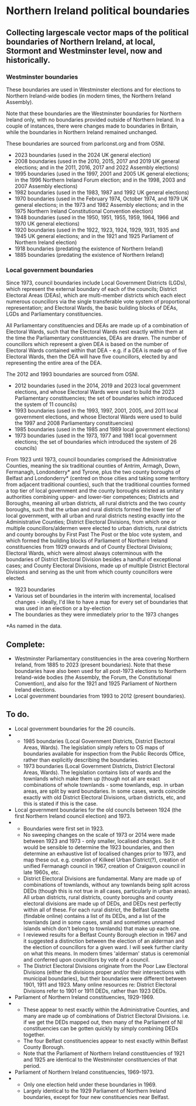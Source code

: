 # Northern Ireland political boundaries
## Collecting largescale vector maps of the political boundaries of Northern Ireland, at local, Stormont and Westminster level, now and historically.
### Westminster boundaries
These boundaries are used in Westminster elections and for elections to Northern Ireland-wide bodies (in modern times, the Northern Ireland Assembly).

Note that these boundaries are the Westminster boundaries for Northern Ireland only, with no boundaries provided outside of Northern Ireland. In a couple of instances, there were changes made to boundaries in Britain, while the boundaries in Northern Ireland remained unchanged.

These boundaries are sourced from parlconst.org and from OSNI.

- 2023 boundaries (used in the 2024 UK general election)
- 2008 boundaries (used in the 2010, 2015, 2017 and 2019 UK general elections; and in the 2011, 2016, 2017 and 2022 Assembly elections)
- 1995 boundaries (used in the 1997, 2001 and 2005 UK general elections; in the 1996 Northern Ireland Forum election; and in the 1998, 2003 and 2007 Assembly elections)
- 1982 boundaries (used in the 1983, 1987 and 1992 UK general elections)
- 1970 boundaries (used in the February 1974, October 1974, and 1979 UK general elections; in the 1973 and 1982 Assembly elections; and in the 1975 Northern Ireland Constitutional Convention election)
- 1948 boundaries (used in the 1950, 1951, 1955, 1959, 1964, 1966 and 1970 UK general elections)
- 1920 boundaries (used in the 1922, 1923, 1924, 1929, 1931, 1935 and 1945 UK general elections; and in the 1921 and 1925 Parliament of Northern Ireland election)
- 1918 boundaries (predating the existence of Northern Ireland)
- 1885 boundaries (predating the existence of Northern Ireland)

### Local government boundaries
Since 1973, council boundaries include Local Government Districts (LGDs), which represent the external boundary of each of the councils; District Electoral Areas (DEAs), which are multi-member districts which each elect numerous councillors via the single transferable vote system of proportional representation; and Electoral Wards, the basic building blocks of DEAs, LGDs and Parliamentary constituencies. 

All Parliamentary constituencies and DEAs are made up of a combination of Electoral Wards, such that the Electoral Wards nest exactly within them at the time the Parliamentary constituencies, DEAs are drawn. The number of councillors which represent a given DEA is based on the number of Electoral Wards contained within that DEA - e.g. if a DEA is made up of five Electoral Wards, then the DEA will have five councillors, elected by and representing the entire area of the DEA.

The 2012 and 1993 boundaries are sourced from OSNI.

- 2012 boundaries (used in the 2014, 2019 and 2023 local government elections, and whose Electoral Wards were used to build the 2023 Parliamentary constituencies; the set of boundaries which introduced the system of 11 councils)
- 1993 boundaries (used in the 1993, 1997, 2001, 2005, and 2011 local government elections, and whose Electoral Wards were used to build the 1997 and 2008 Parliamentary constituencies)
- 1985 boundaries (used in the 1985 and 1989 local government elections)
- 1973 boundaries (used in the 1973, 1977 and 1981 local government elections; the set of boundaries which introduced the system of 26 councils)

From 1923 until 1973, council boundaries comprised the Administrative Counties, meaning the six traditional counties of Antrim, Armagh, Down, Fermanagh, Londonderry* and Tyrone, plus the two county boroughs of Belfast and Londonderry* (centred on those cities and taking some territory from adjacent traditional counties), such that the traditional counties formed a top tier of local government and the county boroughs existed as unitary authorities combining upper- and lower-tier competences; Districts and Boroughs, meaning all urban districts, all rural districts and the two county boroughs, such that the urban and rural districts formed the lower tier of local government, with all urban and rural districts nesting exactly into the Administrative Counties; District Electoral Divisions, from which one or multiple councillors/aldermen were elected to urban districts, rural districts and county boroughs by First Past The Post or the bloc vote system, and which formed the building blocks of Parliament of Northern Ireland constituencies from 1929 onwards and of County Electoral Divisions; Electoral Wards, which were almost always coterminous with the boundaries of District Electoral Division besides a handful of exceptional cases; and County Electoral Divisions, made up of multiple District Electoral Divisions and serving as the unit from which county councillors were elected.

- 1923 boundaries
- Various set of boundaries in the interim with incremental, localised changes - ideally, I'd like to have a map for every set of boundaries that was used in an election or a by-election
- The boundaries as they were immediately prior to the 1973 changes

*As named in the data.

## Complete:
- Westminster Parliamentary constituencies in the area covering Northern Ireland, from 1885 to 2023 (present boundaries). Note that these boundaries have also been used for all post-1973 elections to Northern Ireland-wide bodies (the Assembly, the Forum, the Constitutional Convention), and also for the 1921 and 1925 Parliament of Northern Ireland elections.
- Local government boundaries from 1993 to 2012 (present boundaries).

## To do.
- Local government boundaries for the 26 councils.
- - 1985 boundaries (Local Government Districts, District Electoral Areas, Wards). The legislation simply refers to OS maps of boundaries available for inspection from the Public Records Office, rather than explicitly describing the boundaries.
  - 1973 boundaries (Local Government Districts, District Electoral Areas, Wards). The legislation contains lists of wards and the townlands which make them up (though not all are exact combinations of whole townlands - some townlands, esp. in urban areas, are split by ward boundaries. In some cases, wards coincide exactly with old District Electoral Divisions, urban districts, etc, and this is stated if this is the case.
- Local government boundaries for the old councils between 1924 (the first Northern Ireland council election) and 1973.
- - Boundaries were first set in 1923.
  - No sweeping changes on the scale of 1973 or 2014 were made between 1923 and 1973 - only smaller, localised changes. So it would be sensible to determine the 1923 boundaries, and then determine an exhaustive list of localised changes prior to 1973, and map these out. e.g. creation of Kilkeel Urban District(?), creation of unified Fermanagh council in 1967, creation of Craigavon council in late 1960s, etc.
  - District Electoral Divisions are fundamental. Many are made up of combinations of townlands, without any townlands being split across DEDs (though this is not true in all cases, particularly in urban areas). All urban districts, rural districts, county boroughs and county electoral divisions are made up of DEDs, and DEDs nest perfectly within all of these. For each rural district, the Belfast Gazette (findable online) contains a list of its DEDs, and a list of the townlands (and in some cases, small and sometimes unnamed islands which don't belong to townlands) that make up each one.
  - I reviewed results for a Belfast County Borough election in 1967 and it suggested a distinction between the election of an alderman and the election of councillors for a given ward. I will seek further clarity on what this means. In modern times 'alderman' status is ceremonial and conferred upon councillors by vote of a council.
  - The District Electoral Divisions originate from the Poor Law Electoral Divisions (either the divisions proper and/or their intersections with municipal boundaries), but their boundaries were different between 1901, 1911 and 1923. Many online resources re: District Electoral Divisions refer to 1901 or 1911 DEDs, rather than 1923 DEDs.
- Parliament of Northern Ireland constituencies, 1929-1969.
- - These appear to nest exactly within the Administrative Counties, and many are made up of combinations of District Electoral Divisions. i.e. if we get the DEDs mapped out, then many of the Parliament of NI constituencies can be gotten quickly by simply combining DEDs together.
  - The four Belfast constituencies appear to nest exactly within Belfast County Borough.
  - Note that the Parliament of Northern Ireland constituencies of 1921 and 1925 are identical to the Westminster constituencies of that period.
- Parliament of Northern Ireland constituencies, 1969-1973.
- - Only one election held under these boundaries in 1969.
  - Largely identical to the 1929 Parliament of Northern Ireland boundaries, except for four new constituencies near Belfast.
